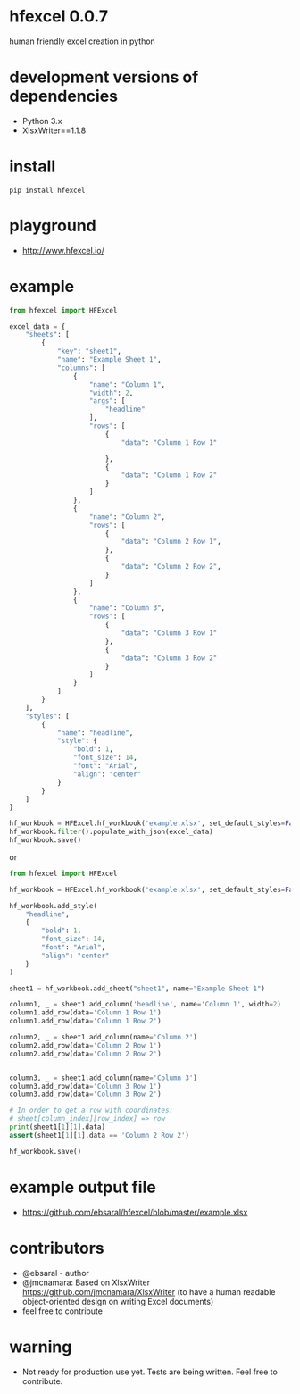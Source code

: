 # hfexcel 0.0.7
human friendly excel creation in python

# development versions of dependencies

- Python 3.x
- XlsxWriter==1.1.8

# install

```
pip install hfexcel
```

# playground

- http://www.hfexcel.io/

# example

```python
from hfexcel import HFExcel

excel_data = {
    "sheets": [
        {
            "key": "sheet1",
            "name": "Example Sheet 1",
            "columns": [
                {
                    "name": "Column 1",
                    "width": 2,
                    "args": [
                        "headline"
                    ],
                    "rows": [
                        {
                            "data": "Column 1 Row 1"

                        },
                        {
                            "data": "Column 1 Row 2"
                        }
                    ]
                },
                {
                    "name": "Column 2",
                    "rows": [
                        {
                            "data": "Column 2 Row 1",
                        },
                        {
                            "data": "Column 2 Row 2",
                        }
                    ]
                },
                {
                    "name": "Column 3",
                    "rows": [
                        {
                            "data": "Column 3 Row 1"
                        },
                        {
                            "data": "Column 3 Row 2"
                        }
                    ]
                }
            ]
        }
    ],
    "styles": [
        {
            "name": "headline",
            "style": {
                "bold": 1,
                "font_size": 14,
                "font": "Arial",
                "align": "center"
            }
        }
    ]
}

hf_workbook = HFExcel.hf_workbook('example.xlsx', set_default_styles=False)
hf_workbook.filter().populate_with_json(excel_data)
hf_workbook.save()
```

or 

```python
from hfexcel import HFExcel

hf_workbook = HFExcel.hf_workbook('example.xlsx', set_default_styles=False)

hf_workbook.add_style(
    "headline", 
    {
        "bold": 1,
        "font_size": 14,
        "font": "Arial",
        "align": "center"
    }
)

sheet1 = hf_workbook.add_sheet("sheet1", name="Example Sheet 1")

column1, _ = sheet1.add_column('headline', name='Column 1', width=2)
column1.add_row(data='Column 1 Row 1')
column1.add_row(data='Column 1 Row 2')

column2, _ = sheet1.add_column(name='Column 2')
column2.add_row(data='Column 2 Row 1')
column2.add_row(data='Column 2 Row 2')


column3, _ = sheet1.add_column(name='Column 3')
column3.add_row(data='Column 3 Row 1')
column3.add_row(data='Column 3 Row 2')

# In order to get a row with coordinates:
# sheet[column_index][row_index] => row
print(sheet1[1][1].data)
assert(sheet1[1][1].data == 'Column 2 Row 2')

hf_workbook.save()
```

# example output file

- https://github.com/ebsaral/hfexcel/blob/master/example.xlsx

# contributors

- @ebsaral - author
- @jmcnamara: Based on XlsxWriter https://github.com/jmcnamara/XlsxWriter (to have a human readable object-oriented design on writing Excel documents)
- feel free to contribute

# warning

- Not ready for production use yet. Tests are being written. Feel free to contribute.
